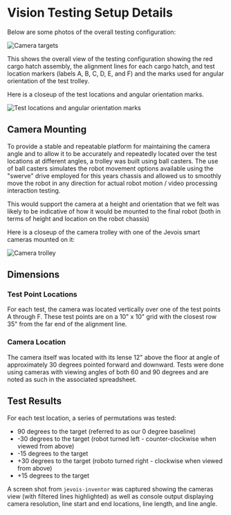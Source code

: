 # Vision Testing Setup Details

Below are some photos of the overall testing configuration:

![Camera targets](https://github.com/JolietCyborgs4241/cyborg_sensing/blob/master/r%2Bd/Jevois%20Camera%20Angle%20Test/camera_targets.jpg)

This shows the overall view of the testing configuration showing the red cargo hatch assembly,
the alignment lines for each cargo hatch, and test location markers (labels A, B, C, D, E, and F)
and the marks used for angular orientation of the test trolley.

Here is a closeup of the test locations and angular orientation marks.

![Test locations and angular orientation marks](https://github.com/JolietCyborgs4241/cyborg_sensing/blob/master/r%2Bd/Jevois%20Camera%20Angle%20Test/camera_angles.jpg)

## Camera Mounting

To provide a stable and repeatable platform for maintaining the camera angle and to allow it to be accurately and repeatedly
located over the test locations at different angles, a trolley was built using ball casters.
The use of ball casters simulates the robot movement options available using the "swerve" drive employed for this
years chassis and allowed us to smoothly move the robot in any direction for actual robot motion / video processing 
interaction testing.

This would support the camera at
a height and orientation that we felt was likely to be indicative of how it would be mounted to the final
robot (both in terms of height and location on the robot chassis)

Here is a closeup of the camera trolley with one of the Jevois smart cameras mounted on it:

![Camera trolley](https://github.com/JolietCyborgs4241/cyborg_sensing/blob/master/r%2Bd/Jevois%20Camera%20Angle%20Test/camera_trolley.jpg)

## Dimensions

### Test Point Locations

For each test, the camera was located vertically over one of the test points A through F.
These test points are on a 10" x 10" grid with the closest row 35" from the far end
of the alignment line.

### Camera Location

The camera itself was located with its lense 12" above the floor at angle of approximately 30 degrees
pointed forward and downward.  Tests were done using cameras with viewing angles of both 60 and 90
degrees and are noted as such in the associated spreadsheet.

## Test Results

For each test location, a series of permutations was tested:

* 90 degrees to the target (referred to as our 0 degree baseline)
* -30 degrees to the target (robot turned left - counter-clockwise when viewed from above)
* -15 degrees to the target
* +30 degrees to the target (roboto turned right - clockwise when viewed from above)
* +15 degrees to the target

A screen shot from `jevois-inventor` was captured showing the cameras view (with filtered lines highlighted) as well as
console output displaying camera resolution, line start and end locations, line length, and line angle.
